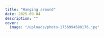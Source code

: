 ```yaml
---
title: "Hanging around"
date: 2025-09-04
description: ""
cover:
  image: "/uploads/photo-1756994580176.jpg"
---
```


